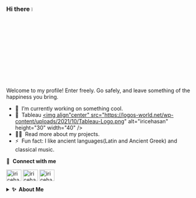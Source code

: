 
<!--
**iricehasan/iricehasan** is a ✨ _special_ ✨ repository because its `README.md` (this file) appears on your GitHub profile.

Here are some ideas to get you started:

- 🔭 I’m currently working on ...
- 🌱 I’m currently learning ...
- 👯 I’m looking to collaborate on ...
- 🤔 I’m looking for help with ...
- 💬 Ask me about ...
- 📫 How to reach me: ...
- 😄 Pronouns: ...
- ⚡ Fun fact: ...

-->



### Hi there <img src="https://media.giphy.com/media/hvRJCLFzcasrR4ia7z/giphy.gif" width="5%"></a>
Welcome to my profile! Enter freely. Go safely, and leave something of the happiness you bring.

- 🔭 &nbsp;I’m currently working on something cool.
- 🌱 &nbsp;Tableau <a href="https://public.tableau.com/app/profile/hasan2714" target="blank"><img align"center" src="https://logos-world.net/wp-content/uploads/2021/10/Tableau-Logo.png" alt="iricehasan" height="30" width="40" /></a>
- 👨‍💻 &nbsp;Read more about my projects.
- ⚡ &nbsp;Fun fact: I like ancient languages(Latin and Ancient Greek) and classical music.

🔗 &nbsp;**Connect with me**
<p align="left">
<a href="https://twitter.com/irice_hasan" target="blank"><img align="center" src="https://raw.githubusercontent.com/rahuldkjain/github-profile-readme-generator/master/src/images/icons/Social/twitter.svg" alt="iricehasan" height="30" width="40" /></a>
<a href="https://linkedin.com/in/hasan-irice-74311a194" target="blank"><img align="center" src="https://raw.githubusercontent.com/rahuldkjain/github-profile-readme-generator/master/src/images/icons/Social/linked-in-alt.svg" alt="iricehasan" height="30" width="40" /></a>
<a href="https://instagram.com/iricehasan" target="blank"><img align="center" src="https://raw.githubusercontent.com/rahuldkjain/github-profile-readme-generator/master/src/images/icons/Social/instagram.svg" alt="iricehasan" height="30" width="40" /></a>

<details>
  <summary><b>✨&nbsp;&nbsp;About&nbsp;Me</b></summary>
  <br/>
  
  Hi again! I am a 4th year physics student at Middle East Technical University in Ankara in Turkey. I also minor in logic and philosophy of science from the philosophy department at my university. I strive to be a data analyst, and I have been trying to learn the necessary tools for several months. I have started this journey from the Google's Data Analytics Professional Certificate in Coursera, and after finishing it I have been trying to improve on the tools that I learned by completing case studies. Since childhood, I had a passion in finding patterns and combining seemingly unrevelant topics and this is also the way I am looking at new datasets: new puzzles to find more patterns. 
  
  Besides data analytics and physics, It can be said that I have a wide interest that encompasses almost anything related to human and nature. I like listening classical music and play my humble violin, and hope to be better at it someday. I have also an unending desire to learn languages as it is way to knowledge, and I am learning Latin for 2 years. As Horace said in Epistles 'Dimidium facti, qui coepit, habet: sapere aude, incipe. (He who has begun is half done: dare to know, begin!)'  


</details>




